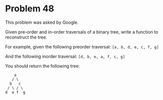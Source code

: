 # Problem 48

 This problem was asked by Google.

Given pre-order and in-order traversals of a binary tree, write a function to reconstruct the tree.

For example, given the following preorder traversal:
```[a, b, d, e, c, f, g]```

And the following inorder traversal:
```[d, b, e, a, f, c, g]```

You should return the following tree:
```
    a
   / \
  b   c
 / \ / \
d  e f  g
```